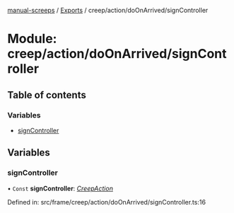 [manual-screeps](../README.md) / [Exports](../modules.md) / creep/action/doOnArrived/signController

# Module: creep/action/doOnArrived/signController

## Table of contents

### Variables

- [signController](creep_action_doonarrived_signcontroller.md#signcontroller)

## Variables

### signController

• `Const` **signController**: [*CreepAction*](../interfaces/creep_action_doonarrived.creepaction.md)

Defined in: src/frame/creep/action/doOnArrived/signController.ts:16
